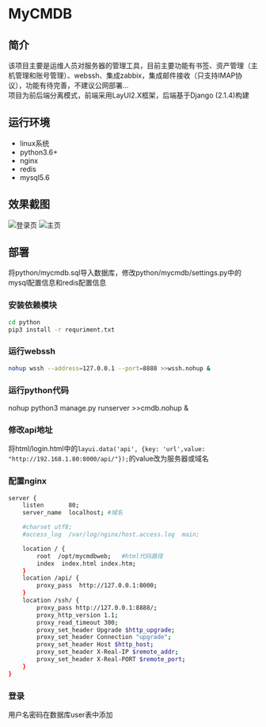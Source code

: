 # MyCMDB
## 简介
该项目主要是运维人员对服务器的管理工具，目前主要功能有书签、资产管理（主机管理和账号管理）、webssh、集成zabbix，集成邮件接收（只支持IMAP协议），功能有待完善，不建议公网部署...<br/>
项目为前后端分离模式，前端采用LayUI2.X框架，后端基于Django (2.1.4)构建
## 运行环境
- linux系统
- python3.6+
- nginx
- redis
- mysql5.6
## 效果截图
![登录页](http://py0u41dsf.bkt.clouddn.com/%E5%BE%AE%E4%BF%A1%E5%9B%BE%E7%89%87_20190918175300.png)
![主页](http://py0u41dsf.bkt.clouddn.com/687474703a2f2f7079307534316473662e626b742e636c6f7564646e2e636f6d2f2545352542452541452545342542462541312545352539422542452545372538392538375f32303139303931383138303133312e706e67.png)
## 部署
将python/mycmdb.sql导入数据库，修改python/mycmdb/settings.py中的mysql配置信息和redis配置信息
### 安装依赖模块
```bash
cd python
pip3 install -r requriment.txt
```
### 运行webssh
```bash
nohup wssh --address=127.0.0.1 --port=8888 >>wssh.nohup &
```
### 运行python代码
nohup python3 manage.py runserver >>cmdb.nohup &
### 修改api地址
将html/login.html中的`layui.data('api', {key: 'url',value: "http://192.168.1.80:8000/api/"});`的value改为服务器或域名
### 配置nginx
```bash
server {
    listen       80;
    server_name  localhost; #域名

    #charset utf8;  
    #access_log  /var/log/nginx/host.access.log  main;

    location / {
        root  /opt/mycmdbweb;   #html代码路径
        index  index.html index.htm;
    }
    location /api/ {
        proxy_pass  http://127.0.0.1:8000;
    }
    location /ssh/ {
        proxy_pass http://127.0.0.1:8888/;
        proxy_http_version 1.1;
        proxy_read_timeout 300;
        proxy_set_header Upgrade $http_upgrade;
        proxy_set_header Connection "upgrade";
        proxy_set_header Host $http_host;
        proxy_set_header X-Real-IP $remote_addr;
        proxy_set_header X-Real-PORT $remote_port;
    }
}
```
### 登录
用户名密码在数据库user表中添加
